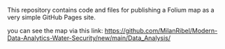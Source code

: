 This repository contains code and files for publishing a Folium map as a very simple GitHub Pages site.

you can see the map via this link: https://github.com/MilanRibel/Modern-Data-Analytics-Water-Security/new/main/Data_Analysis/

